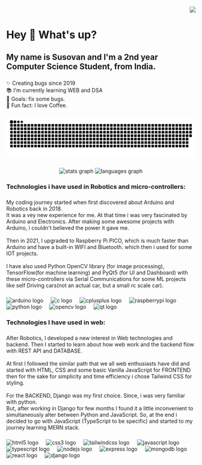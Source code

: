 <br clear="both">

<div align="right">
  <img src="https://visitor-badge.laobi.icu/badge?page_id=Susovan292.Susovan292&"  />
</div>

###

<h1 align="left">Hey 👋 What's up?</h1>

###

<h2 align="left">My name is Susovan and I'm a 2nd year Computer Science Student, from India.</h2>

###

<p align="left">✨ Creating bugs since 2019<br>📚 I'm currently learning WEB and DSA<br>🎯 Goals: fix some bugs.<br>🎲 Fun fact: I love Coffee.</p>

###
<div align="center">
  
![snake gif](https://github.com/Susovan292/Susovan292/blob/output/github-snake-dark.svg)

</div>

###

<div align="center">
  <img src="https://github-readme-stats.vercel.app/api?username=Susovan292&hide_title=false&hide_rank=false&show_icons=true&include_all_commits=true&count_private=true&disable_animations=false&theme=dracula&locale=en&hide_border=false&order=1" height="150" alt="stats graph"  />
  <img src="https://github-readme-stats.vercel.app/api/top-langs?username=Susovan292&locale=en&hide_title=false&layout=compact&card_width=320&langs_count=5&theme=dracula&hide_border=false&order=2" height="150" alt="languages graph"  />
</div>

###

<h3 align="left">Technologies i have used in Robotics and micro-controllers:</h3>

###

<p align="left">My coding journey started when first discovered about Arduino and Robotics back in 2018.<br>It was a vey new experience for me. At that time i was very fascinated by Arduino and Electronics. After making some awesome projects with Arduino, i couldn't believed the power it gave me. <br><br>Then in 2021, I upgraded to Raspberry Pi PICO, which is much faster than Arduino and have a built-in WIFI and Bluetooth. which then i used for some IOT projects.<br><br>I have also used Python OpenCV library (for image processing), TensorFlow(for machine learning) and PyQt5 (for UI and Dashboard) with these micro-controllers via Serial Communications for some ML projects like self Driving cars(not an actual car, but a small rc scale car).</p>

###

<div align="left">
  <img src="https://cdn.jsdelivr.net/gh/devicons/devicon/icons/arduino/arduino-original.svg" height="40" alt="arduino logo"  />
  <img width="12" />
  <img src="https://cdn.jsdelivr.net/gh/devicons/devicon/icons/c/c-original.svg" height="40" alt="c logo"  />
  <img width="12" />
  <img src="https://cdn.jsdelivr.net/gh/devicons/devicon/icons/cplusplus/cplusplus-original.svg" height="40" alt="cplusplus logo"  />
  <img width="12" />
  <img src="https://cdn.jsdelivr.net/gh/devicons/devicon/icons/raspberrypi/raspberrypi-original.svg" height="40" alt="raspberrypi logo"  />
  <img width="12" />
  <img src="https://cdn.jsdelivr.net/gh/devicons/devicon/icons/python/python-original.svg" height="40" alt="python logo"  />
  <img width="12" />
  <img src="https://cdn.jsdelivr.net/gh/devicons/devicon/icons/opencv/opencv-original.svg" height="40" alt="opencv logo"  />
  <img width="12" />
  <img src="https://cdn.jsdelivr.net/gh/devicons/devicon/icons/qt/qt-original.svg" height="40" alt="qt logo"  />
</div>

###

<h3 align="left">Technologies I have used in web:</h3>

###

<p align="left">After Robotics, I developed a new interest in Web technologies and backend. Then I started to learn about how web work and the backend flow with REST API and DATABASE.<br><br>At first I followed the similar path that we all web enthusiasts have did and started with HTML, CSS  and some basic Vanilla JavaScript for FRONTEND then for the sake for simplicity and time efficiency i chose Tailwind CSS for styling.<br><br>For the BACKEND, Django was my first choice. Since, i was very familiar with python. <br>But, after working in Django for few months I found it a little inconvenient to simultaneously alter between Python and JavaScript. So, at the end i decided to go with JavaScript (TypeScript to be specific) and started to my journey learning MERN stack.</p>

###

<div align="left">
  <img src="https://cdn.jsdelivr.net/gh/devicons/devicon/icons/html5/html5-original.svg" height="40" alt="html5 logo"  />
  <img width="12" />
  <img src="https://cdn.jsdelivr.net/gh/devicons/devicon/icons/css3/css3-original.svg" height="40" alt="css3 logo"  />
  <img width="12" />
  <img src="https://cdn.jsdelivr.net/gh/devicons/devicon/icons/tailwindcss/tailwindcss-original-wordmark.svg" height="40" alt="tailwindcss logo"  />
  <img width="12" />
  <img src="https://cdn.jsdelivr.net/gh/devicons/devicon/icons/javascript/javascript-original.svg" height="40" alt="javascript logo"  />
  <img width="12" />
  <img src="https://cdn.jsdelivr.net/gh/devicons/devicon/icons/typescript/typescript-original.svg" height="40" alt="typescript logo"  />
  <img width="12" />
  <img src="https://cdn.jsdelivr.net/gh/devicons/devicon/icons/nodejs/nodejs-original.svg" height="40" alt="nodejs logo"  />
  <img width="12" />
  <img src="https://cdn.jsdelivr.net/gh/devicons/devicon/icons/express/express-original.svg" height="40" alt="express logo"  />
  <img width="12" />
  <img src="https://cdn.jsdelivr.net/gh/devicons/devicon/icons/mongodb/mongodb-original.svg" height="40" alt="mongodb logo"  />
  <img width="12" />
  <img src="https://cdn.jsdelivr.net/gh/devicons/devicon/icons/react/react-original.svg" height="40" alt="react logo"  />
  <img width="12" />
  <img src="https://cdn.jsdelivr.net/gh/devicons/devicon/icons/django/django-plain.svg" height="40" alt="django logo"  />
</div>

###
